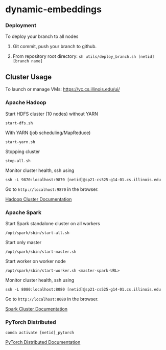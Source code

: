 # dynamic-embeddings

### Deployment

To deploy your branch to all nodes
1. Git commit, push your branch to github.

2. From repository root directory: 
`sh utils/deploy_branch.sh [netid] [branch name]`

## Cluster Usage

To launch or manage VMs: https://vc.cs.illinois.edu/ui/

### Apache Hadoop

Start HDFS cluster (10 nodes) without YARN
```
start-dfs.sh
```

With YARN (job scheduling/MapReduce)
```
start-yarn.sh
```

Stopping cluster
```
stop-all.sh
```

Monitor cluster health, ssh using
```
ssh -L 9870:localhost:9870 [netid]@sp21-cs525-g14-01.cs.illinois.edu
```
Go to `http://localhost:9870` in the browser.

[Hadoop Cluster Documentation](https://hadoop.apache.org/docs/current/hadoop-project-dist/hadoop-common/ClusterSetup.html)

### Apache Spark

Start Spark standalone cluster on all workers
```
/opt/spark/sbin/start-all.sh
```

Start only master
```
/opt/spark/sbin/start-master.sh
```

Start worker on worker node
```
/opt/spark/sbin/start-worker.sh <master-spark-URL>
```

Monitor cluster health, ssh using
```
ssh -L 8080:localhost:8080 [netid]@sp21-cs525-g14-01.cs.illinois.edu
```
Go to `http://localhost:8080` in the browser.

[Spark Cluster Documentation](https://spark.apache.org/docs/latest/spark-standalone.html)

### PyTorch Distributed

`conda activate [netid]_pytorch`

[PyTorch Distributed Documentation](https://pytorch.org/tutorials/beginner/dist_overview.html)
